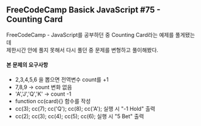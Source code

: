 ## FreeCodeCamp Basick JavaScript #75 - Counting Card
FreeCodeCamp - JavaScript를 공부하던 중 Counting Card라는 예제를 풀게됐는데<br>
제한시간 안에 풀지 못해서 다시 풀던 중 문제를 변형하고 풀이해봤다.

#### 본 문제의 요구사항
- 2,3,4,5,6 을 뽑으면 전역변수 count를 +1
- 7,8,9 -> count 변화 없음
- 'A','J','Q','K' -> count -1
- function cc(card){} 함수를 작성
- cc(3); cc(7); cc('Q'); cc(8); cc('A'); 실행 시 "-1 Hold" 출력
- cc(2); cc(3); cc(4); cc(5); cc(6); 실행 시 "5 Bet" 출력

